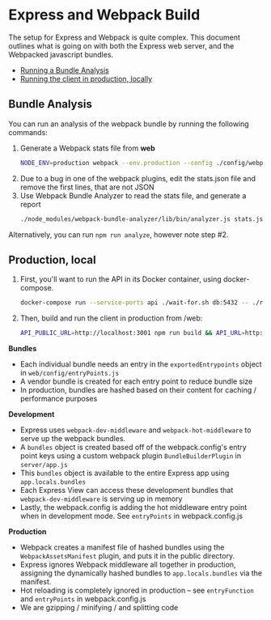 
# Express and Webpack Build

The setup for Express and Webpack is quite complex. This document outlines what is going on with both the Express web server, and the Webpacked javascript bundles.

* [Running a Bundle Analysis](#bundle-analysis)
* [Running the client in production, locally](#production-local)

## Bundle Analysis

You can run an analysis of the webpack bundle by running the following commands:

1. Generate a Webpack stats file from **web**
    ```bash
    NODE_ENV=production webpack --env.production --config ./config/webpack.prod.js --profile --json > stats.json
    ```
1. Due to a bug in one of the webpack plugins, edit the stats.json file and remove the first lines, that are not JSON
1. Use Webpack Bundle Analyzer to read the stats file, and generate a report
    ```bash
    ./node_modules/webpack-bundle-analyzer/lib/bin/analyzer.js stats.json
    ```

Alternatively, you can run `npm run analyze`, however note step #2.

## Production, local

1. First, you'll want to run the API in its Docker container, using docker-compose.
    ```bash
    docker-compose run --service-ports api ./wait-for.sh db:5432 -- ./run.sh devstart
    ```
2. Then, build and run the client in production from /web:
    ```bash
    API_PUBLIC_URL=http://localhost:3001 npm run build && API_URL=http://localhost:3001 API_PUBLIC_URL=http://localhost:3001 JWT_SECRET=jwtauthsecret NODE_ENV=production node dist/server/app.js
    ```


**Bundles**

* Each individual bundle needs an entry in the `exportedEntrypoints` object in `web/config/entryPoints.js`
* A vendor bundle is created for each entry point to reduce bundle size
* In production, bundles are hashed based on their content for caching / performance purposes

**Development**

* Express uses `webpack-dev-middleware` and `webpack-hot-middleware` to serve up the webpack bundles.
* A `bundles` object is created based off of the webpack.config's entry point keys using a custom webpack plugin `BundleBuilderPlugin` in `server/app.js`
* This `bundles` object is available to the entire Express app using `app.locals.bundles`
* Each Express View can access these development bundles that `webpack-dev-middleware` is serving up in memory
* Lastly, the webpack.config is adding the hot middleware entry point when in development mode. See `entryPoints` in webpack.config.js

**Production**

* Webpack creates a manifest file of hashed bundles using the `WebpackAssetsManifest` plugin, and puts it in the public directory.
* Express ignores Webpack middleware all together in production, assigning the dynamically hashed bundles to `app.locals.bundles` via the manifest.
* Hot reloading is completely ignored in production – see `entryFunction` and `entryPoints` in webpack.config.js
* We are gzipping / minifying / and splitting code
